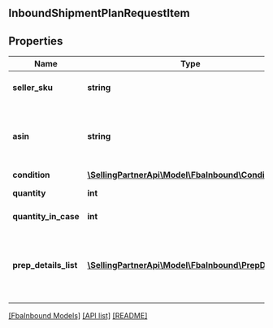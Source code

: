 ## InboundShipmentPlanRequestItem

## Properties

Name | Type | Description | Notes
------------ | ------------- | ------------- | -------------
**seller_sku** | **string** | The seller SKU of the item. |
**asin** | **string** | The Amazon Standard Identification Number (ASIN) of the item. |
**condition** | [**\SellingPartnerApi\Model\FbaInbound\Condition**](Condition.md) |  |
**quantity** | **int** | The item quantity. |
**quantity_in_case** | **int** | The item quantity. | [optional]
**prep_details_list** | [**\SellingPartnerApi\Model\FbaInbound\PrepDetails[]**](PrepDetails.md) | A list of preparation instructions and who is responsible for that preparation. | [optional]

[[FbaInbound Models]](../) [[API list]](../../Api) [[README]](../../../README.md)
